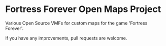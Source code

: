# Fortress Forever Open Maps Project
Various Open Source VMFs for custom maps for the game 'Fortress Forever'.

If you have any improvements, pull requests are welcome.
